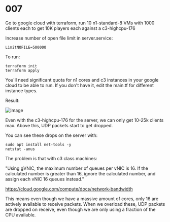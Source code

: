 # 007

Go to google cloud with terraform, run 10 n1-standard-8 VMs with 1000 clients each to get 10K players each against a c3-highcpu-176

Increase number of open file limit in server.service:

```
LimitNOFILE=500000
```

To run:

```console
terraform init
terraform apply
```

You'll need significant quota for n1 cores and c3 instances in your google cloud to be able to run. If you don't have it, edit the main.tf for different instance types.

Result:

![image](https://github.com/mas-bandwidth/udp/assets/696656/3db5afa7-ad3a-46c4-8f70-b702054f74fb)

Even with the c3-highcpu-176 for the server, we can only get 10-25k clients max. Above this, UDP packets start to get dropped.

You can see these drops on the server with:

```
sudo apt install net-tools -y
netstat -anus
```

The problem is that with c3 class machines: 

"Using gVNIC, the maximum number of queues per vNIC is 16. If the calculated number is greater than 16, ignore the calculated number, and assign each vNIC 16 queues instead."

https://cloud.google.com/compute/docs/network-bandwidth

This means even though we have a massive amount of cores, only 16 are actively available to receive packets. When we overload these, UDP packets are dropped on receive, even though we are only using a fraction of the CPU available.
